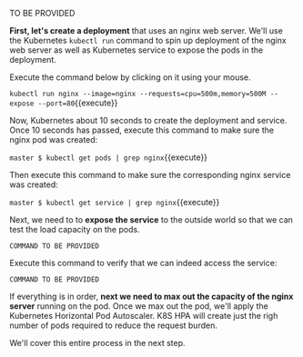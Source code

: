 TO BE PROVIDED

**First, let's create a deployment** that uses an nginx web server. We'll use the Kubernetes `kubectl run` command
to spin up deployment of the nginx web server as well as Kubernetes service to expose the pods in the deployment.

Execute the command below by clicking on it using your mouse.

`kubectl run nginx --image=nginx --requests=cpu=500m,memory=500M --expose --port=80`{{execute}}

Now, Kubernetes about 10 seconds to create the deployment and service. Once 10 seconds has passed, execute this
command to make sure the nginx pod was created:

`master $ kubectl get pods | grep nginx`{{execute}}

Then execute this command to make sure the corresponding nginx service was created:

`master $ kubectl get service | grep nginx`{{execute}}

Next, we need to to **expose the service** to the outside world so that we can test the load 
capacity on the pods.

`COMMAND TO BE PROVIDED`

Execute this command to verify that we can indeed access the service:

`COMMAND TO BE PROVIDED`

If everything is in order, **next we need to max out the capacity of the nginx server**
running on the pod. Once we max out the pod, we'll apply the Kubernetes Horizontal Pod Autoscaler.
K8S HPA will create just the righ number of pods required to reduce the request burden.

We'll cover this entire process in the next step.


